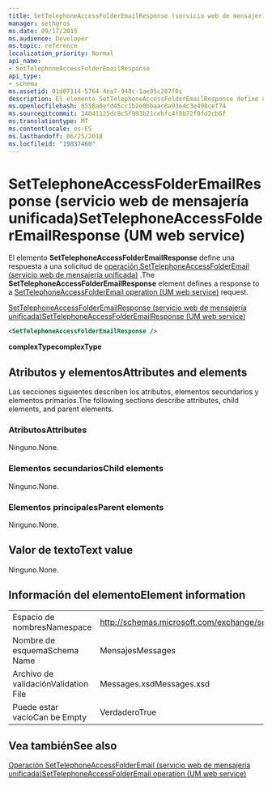 ```yaml
---
title: SetTelephoneAccessFolderEmailResponse (servicio web de mensajería unificada)
manager: sethgros
ms.date: 09/17/2015
ms.audience: Developer
ms.topic: reference
localization_priority: Normal
api_name:
- SetTelephoneAccessFolderEmailResponse
api_type:
- schema
ms.assetid: 01d07114-5764-4ea7-948c-1ae95c287f0c
description: El elemento SetTelephoneAccessFolderEmailResponse define una respuesta a una solicitud de SetTelephoneAccessFolderEmail operación (servicio web de mensajería unificada).
ms.openlocfilehash: 8558a0efd45cc1b2e0bbaac8a93e4c3e498cef74
ms.sourcegitcommit: 34041125dc8c5f993b21cebfc4f8b72f0fd2cb6f
ms.translationtype: MT
ms.contentlocale: es-ES
ms.lasthandoff: 06/25/2018
ms.locfileid: "19837460"
---
```

# <a name="settelephoneaccessfolderemailresponse-um-web-service"></a><span data-ttu-id="f6680-103">SetTelephoneAccessFolderEmailResponse (servicio web de mensajería unificada)</span><span class="sxs-lookup"><span data-stu-id="f6680-103">SetTelephoneAccessFolderEmailResponse (UM web service)</span></span>

<span data-ttu-id="f6680-104">El elemento **SetTelephoneAccessFolderEmailResponse** define una respuesta a una solicitud de [operación SetTelephoneAccessFolderEmail (servicio web de mensajería unificada)](settelephoneaccessfolderemail-operation-um-web-service.md) .</span><span class="sxs-lookup"><span data-stu-id="f6680-104">The **SetTelephoneAccessFolderEmailResponse** element defines a response to a [SetTelephoneAccessFolderEmail operation (UM web service)](settelephoneaccessfolderemail-operation-um-web-service.md) request.</span></span> 
  
[<span data-ttu-id="f6680-105">SetTelephoneAccessFolderEmailResponse (servicio web de mensajería unificada)</span><span class="sxs-lookup"><span data-stu-id="f6680-105">SetTelephoneAccessFolderEmailResponse (UM web service)</span></span>](settelephoneaccessfolderemailresponse-um-web-service.md)
  
```xml
<SetTelephoneAccessFolderEmailResponse />
```

 <span data-ttu-id="f6680-106">**complexType**</span><span class="sxs-lookup"><span data-stu-id="f6680-106">**complexType**</span></span>
## <a name="attributes-and-elements"></a><span data-ttu-id="f6680-107">Atributos y elementos</span><span class="sxs-lookup"><span data-stu-id="f6680-107">Attributes and elements</span></span>

<span data-ttu-id="f6680-108">Las secciones siguientes describen los atributos, elementos secundarios y elementos primarios.</span><span class="sxs-lookup"><span data-stu-id="f6680-108">The following sections describe attributes, child elements, and parent elements.</span></span>
  
### <a name="attributes"></a><span data-ttu-id="f6680-109">Atributos</span><span class="sxs-lookup"><span data-stu-id="f6680-109">Attributes</span></span>

<span data-ttu-id="f6680-110">Ninguno.</span><span class="sxs-lookup"><span data-stu-id="f6680-110">None.</span></span>
  
### <a name="child-elements"></a><span data-ttu-id="f6680-111">Elementos secundarios</span><span class="sxs-lookup"><span data-stu-id="f6680-111">Child elements</span></span>

<span data-ttu-id="f6680-112">Ninguno.</span><span class="sxs-lookup"><span data-stu-id="f6680-112">None.</span></span>
  
### <a name="parent-elements"></a><span data-ttu-id="f6680-113">Elementos principales</span><span class="sxs-lookup"><span data-stu-id="f6680-113">Parent elements</span></span>

<span data-ttu-id="f6680-114">Ninguno.</span><span class="sxs-lookup"><span data-stu-id="f6680-114">None.</span></span>
  
## <a name="text-value"></a><span data-ttu-id="f6680-115">Valor de texto</span><span class="sxs-lookup"><span data-stu-id="f6680-115">Text value</span></span>

<span data-ttu-id="f6680-116">Ninguno.</span><span class="sxs-lookup"><span data-stu-id="f6680-116">None.</span></span>
  
## <a name="element-information"></a><span data-ttu-id="f6680-117">Información del elemento</span><span class="sxs-lookup"><span data-stu-id="f6680-117">Element information</span></span>

|||
|:-----|:-----|
|<span data-ttu-id="f6680-118">Espacio de nombres</span><span class="sxs-lookup"><span data-stu-id="f6680-118">Namespace</span></span>  <br/> |http://schemas.microsoft.com/exchange/services/2006/messages  <br/> |
|<span data-ttu-id="f6680-119">Nombre de esquema</span><span class="sxs-lookup"><span data-stu-id="f6680-119">Schema Name</span></span>  <br/> |<span data-ttu-id="f6680-120">Mensajes</span><span class="sxs-lookup"><span data-stu-id="f6680-120">Messages</span></span>  <br/> |
|<span data-ttu-id="f6680-121">Archivo de validación</span><span class="sxs-lookup"><span data-stu-id="f6680-121">Validation File</span></span>  <br/> |<span data-ttu-id="f6680-122">Messages.xsd</span><span class="sxs-lookup"><span data-stu-id="f6680-122">Messages.xsd</span></span>  <br/> |
|<span data-ttu-id="f6680-123">Puede estar vacío</span><span class="sxs-lookup"><span data-stu-id="f6680-123">Can be Empty</span></span>  <br/> |<span data-ttu-id="f6680-124">Verdadero</span><span class="sxs-lookup"><span data-stu-id="f6680-124">True</span></span>  <br/> |
   
## <a name="see-also"></a><span data-ttu-id="f6680-125">Vea también</span><span class="sxs-lookup"><span data-stu-id="f6680-125">See also</span></span>



[<span data-ttu-id="f6680-126">Operación SetTelephoneAccessFolderEmail (servicio web de mensajería unificada)</span><span class="sxs-lookup"><span data-stu-id="f6680-126">SetTelephoneAccessFolderEmail operation (UM web service)</span></span>](settelephoneaccessfolderemail-operation-um-web-service.md)

